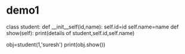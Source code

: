 # demo1

class student:
    def __init__self(id,name):
          self.id=id
          self.name=name
    def show(self):
         print(details of student,self.id,self.name)

obj=student(1,'suresh')
print(obj.show())

         
         
